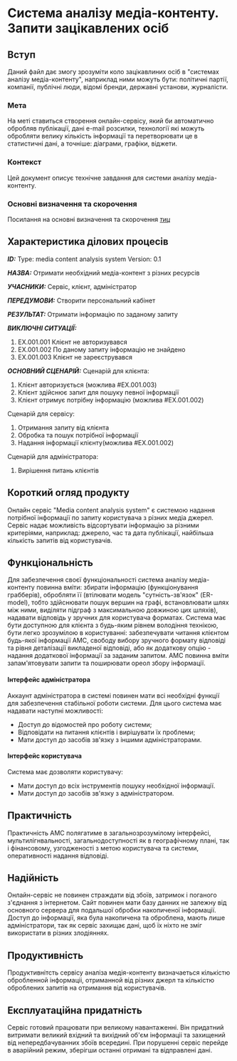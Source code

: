 # Система аналізу медіа-контенту. Запити зацікавлених осіб

## Вступ

Даний файл дає змогу зрозуміти коло зацікавлиних осіб в "системах аналізу медіа-контенту", наприклад ними можуть бути: політичні партії, компанії, публічні люди, відомі бренди, державні установи, журналісти.

### Мета 

На меті ставиться створення онлайн-сервісу, який би автоматично обробляв публікації, дані e-mail розсилки, технології які можуть обробляти велику кількість інформації та перетворювати це в статистичні дані, а точніше: діаграми, графіки, віджети.

### Контекст

Цей документ описує технічне завдання для системи аналізу медіа-контенту.



### Основні визначення та скорочення

Посилання на основні визначення та скорочення [*тиц*](https://github.com/mq1488/Media-content-analysis-system/blob/master/docs/requirements/state-of-the-art.md)



## Характеристика ділових процесів
   
***ID:*** Type: media content analysis system Version: 0.1
    
***НАЗВА:*** Отримати необхідний медіа-контент з різних ресурсів
    
***УЧАСНИКИ:*** Сервіс, клієнт, адміністратор

***ПЕРЕДУМОВИ:*** Створити персональний кабінет

***РЕЗУЛЬТАТ:*** Отримати інформацію по заданому запиту

***ВИКЛЮЧНІ СИТУАЦІЇ:*** 
 1. EX.001.001 Клієнт не авторизувався
 2. EX.001.002 По даному запиту інформацію не знайдено
 3. EX.001.003 Клієнт не зареєструвався

***ОСНОВНИЙ СЦЕНАРІЙ:***
Сценарій для клієнта:
   1) Клієнт авторизується (можлива #EX.001.003)
   2) Клієнт здійснює запит для пошуку певної інформації 
   3) Клієнт отримує потрібну інформацію (можлива #EX.001.002)

Сценарій для сервісу:
   1) Отримання запиту від клієнта
   2) Обробка та пошук потрібної інформації
   3) Надання інформації клієнту(можлива #EX.001.002)
  
Сценарій для адміністратора:
   1) Вирішення питань клієнтів
   
   
## Короткий огляд продукту

Онлайн сервіс "Media content analysis system" є системою надання потрібної інформації по запиту користувача з різних медіа джерел. Сервіс надає можливість відсортувати інформацію за різними критеріями, наприклад: джерело, час та дата публікації, найбільша кількість запитів від користувачів.

## Функціональність

Для забезпечення своєї функціональності система аналізу медіа-контенту повинна вміти: збирати інформацію (функціонування грабберів), обробляти її (втілювати модель "сутність-зв'язок" (ER-model), тобто здійснювати пошук вершин на графі, встановлювати шлях між ними, виділяти підграф з максимальною довжиною цих шляхів), надавати відповідь у зручних для користувача форматах. 
Система має бути доступною для клієнта з будь-яким рівнем володіння технікою, бути легко зрозумілою в користуванні: забезпечувати читання клієнтом будь-якої інформації АМС, свободу вибору зручного формату відповіді та рівня деталізації викладеної відповіді, або як додаткову опцію - надання додаткової інформації за заданим запитом. АМС повинна вміти запам'ятовувати запити та поширювати ореол збору інформації.
#### Інтерфейс адміністратора
Аккаунт адміністратора в системі повинен мати всі необхідні функції для забезпечення стабільної роботи системи.
Для цього система має надавати наступні можливості:
 - Доступ до відомостей про роботу системи;
 - Відповідати на питання клієнтів і вирішувати їх проблеми;
 - Мати доступ до засобів зв'язку з іншими адміністраторами.

#### Інтерфейс користувача
Система має дозволяти користувачу:
 - Мати доступ до всіх інструментів пошуку необхідної інформації.
 - Мати доступ до засобів зв'язку з адміністратором.

## Практичність

Практичність АМС полягатиме в загальнозрозумілому інтерфейсі, мультилігнвальності, загальнодоступності як в географічному плані, так і фінансовому, узгодженості з метою користувача та системи, оперативності надання відповіді.

## Надійність

Онлайн-сервіс не повинен страждати від збоїв, затримок і поганого з'єднання з інтернетом. Сайт повинен мати базу данних не залежну від основного сервера для подальшої обробки накопиченої інформації. Доступ до інформації, яка була накопичена та оброблена, мають лише адміністратори, так як сервіс захищає дані, щоб їх ніхто не зміг використати в різних злодіяннях.

## Продуктивність

Продуктивнітсть сервісу аналіза медія-контенту визначаеться кількістю обробленной інформаціі, отриманной від різних джерл та кількістю оброблених запитів на отримання від користувачів.

## Експлуатаційна придатність
 
Сервіс готовий працювати при великому навантаженні. Він придатний витримати великий вхідний та вихідний об'єм інформаціі та захищений від непередбачуванних збоїв всередині. При порушенні сервіс перейде в аварійний режим, зберігши останні отримані та відправлені дані. 
